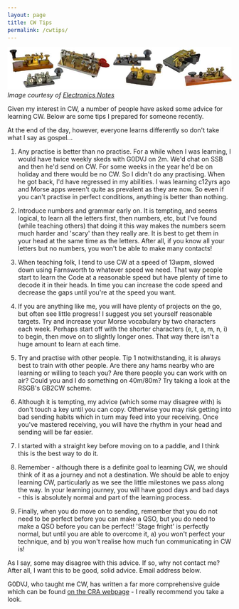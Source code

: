 ```yaml
---
layout: page
title: CW Tips
permalink: /cwtips/
---
```


![Selection of Morse Keys](images/morse-keys.jpg)
*Image courtesy of [Electronics Notes](https://www.electronics-notes.com/articles/ham_radio/morse_code/cw-keys-keyers.php)*

Given my interest in CW, a number of people have asked some advice for learning CW. Below are some tips I prepared for someone recently.

At the end of the day, however, everyone learns differently so don't take what I say as gospel...

1) Any practise is better than no practise. For a while when I was learning, I would have twice weekly skeds with G0DVJ on 2m. We'd chat on SSB and then he'd send on CW. For some weeks in the year he'd be on holiday and there would be no CW. So I didn't do any practising. When he got back, I'd have regressed in my abilities. I was learning c12yrs ago and Morse apps weren't quite as prevalent as they are now. So even if you can't practise in perfect conditions, anything is better than nothing.

2) Introduce numbers and grammar early on. It is tempting, and seems logical, to learn all the letters first, then numbers, etc, but I've found (while teaching others) that doing it this way makes the numbers seem much harder and 'scary' than they really are. It is best to get them in your head at the same time as the letters. After all, if you know all your letters but no numbers, you won't be able to make many contacts!

3) When teaching folk, I tend to use CW at a speed of 13wpm, slowed down using Farnsworth to whatever speed we need. That way people start to learn the Code at a reasonable speed but have plenty of time to decode it in their heads. In time you can increase the code speed and decrease the gaps until you're at the speed you want.

4) If you are anything like me, you will have plenty of projects on the go, but often see little progress! I suggest you set yourself reasonable targets. Try and increase your Morse vocabulary by two characters each week. Perhaps start off with the shorter characters (e, t, a, m, n, i) to begin, then move on to slightly longer ones. That way there isn't a huge amount to learn at each time.

5) Try and practise with other people. Tip 1 notwithstanding, it is always best to train with other people. Are there any hams nearby who are learning or willing to teach you? Are there people you can work with on air? Could you and I do something on 40m/80m? Try taking a look at the RSGB's GB2CW scheme.

6) Although it is tempting, my advice (which some may disagree with) is don't touch a key until you can copy. Otherwise you may risk getting into bad sending habits which in turn may feed into your receiving. Once you've mastered receiving, you will have the rhythm in your head and sending will be far easier.

7) I started with a straight key before moving on to a paddle, and I think this is the best way to do it. 

8) Remember - although there is a definite goal to learning CW, we should think of it as a journey and not a destination. We should be able to enjoy learning CW, particularly as we see the little milestones we pass along the way. In your learning journey, you will have good days and bad days - this is absolutely normal and part of the learning process.

9) Finally, when you do move on to sending, remember that you do not need to be perfect before you can make a QSO, but you do need to make a QSO before you can be perfect! 'Stage fright' is perfectly normal, but until you are able to overcome it, a) you won't perfect your technique, and b) you won't realise how much fun communicating in CW is!

As I say, some may disagree with this advice. If so, why not contact me? After all, I want this to be good, solid advice. Email address below.

G0DVJ, who taught me CW, has written a far more comprehensive guide which can be found [on the CRA webpage](http://www.g3co.uk/Downloads.html) - I really recommend you take a look.
